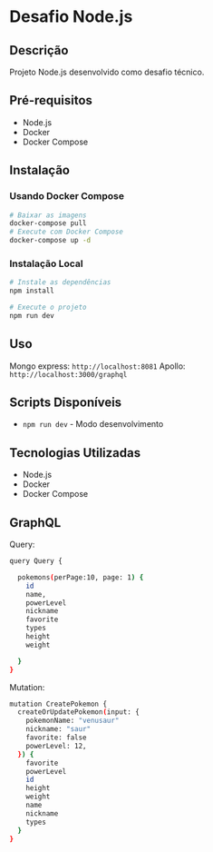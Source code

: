 
# Desafio Node.js

## Descrição
Projeto Node.js desenvolvido como desafio técnico.

## Pré-requisitos
- Node.js
- Docker
- Docker Compose

## Instalação

### Usando Docker Compose
```bash
# Baixar as imagens 
docker-compose pull
# Execute com Docker Compose
docker-compose up -d
```

### Instalação Local
```bash
# Instale as dependências
npm install

# Execute o projeto
npm run dev
```

## Uso
Mongo express: `http://localhost:8081`
Apollo: `http://localhost:3000/graphql`

## Scripts Disponíveis
- `npm run dev` - Modo desenvolvimento

## Tecnologias Utilizadas
- Node.js
- Docker
- Docker Compose

## GraphQL

Query:
```bash
query Query {

  pokemons(perPage:10, page: 1) {
    id
    name,
    powerLevel
    nickname
    favorite
    types
    height
    weight

  }
}

```

Mutation: 
```bash
mutation CreatePokemon {
  createOrUpdatePokemon(input: {
    pokemonName: "venusaur"
    nickname: "saur"
    favorite: false
    powerLevel: 12,
  }) {
    favorite
    powerLevel
    id
    height
    weight
    name
    nickname
    types
  }
}

```